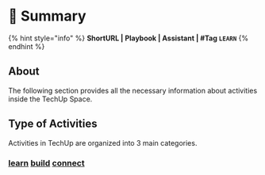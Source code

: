 # 🔸 Summary

{% hint style="info" %}
**ShortURL | Playbook | Assistant | #Tag `LEARN`**
{% endhint %}

## About

The following section provides all the necessary information about activities inside the TechUp Space.

## Type of Activities

Activities in TechUp are organized into 3 main categories.

### [learn](learn/ "mention") [build](build/ "mention") [connect](connect/ "mention")

